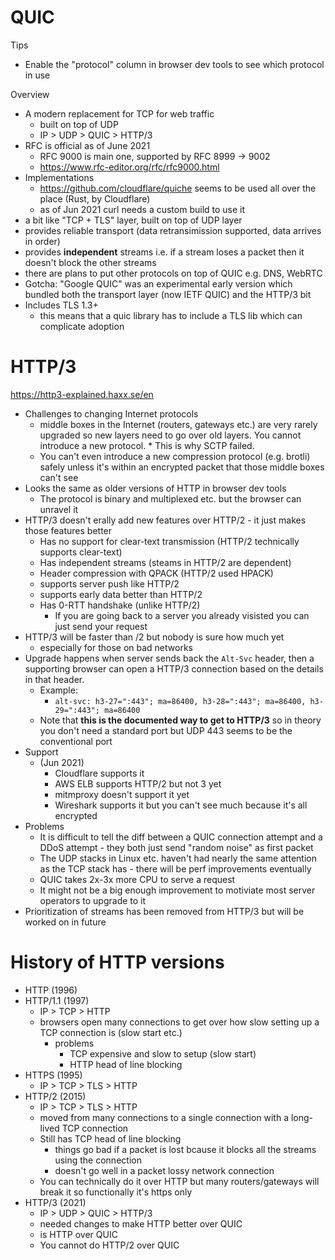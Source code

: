 # QUIC

Tips

- Enable the "protocol" column in browser dev tools to see which protocol in use

Overview

- A modern replacement for TCP for web traffic
    - built on top of UDP
    - IP > UDP > QUIC > HTTP/3
- RFC is official as of June 2021
    - RFC 9000 is main one, supported by RFC 8999 -> 9002
    - https://www.rfc-editor.org/rfc/rfc9000.html
- Implementations
    - https://github.com/cloudflare/quiche seems to be used all over the place
      (Rust, by Cloudflare)
    - as of Jun 2021 curl needs a custom build to use it
- a bit like "TCP + TLS" layer, built on top of UDP layer
- provides reliable transport (data retransimission supported, data arrives in
  order)
- provides **independent** streams i.e. if a stream loses a packet then it
  doesn't block the other streams
- there are plans to put other protocols on top of QUIC e.g. DNS, WebRTC
- Gotcha: "Google QUIC" was an experimental early version which bundled both the
  transport layer (now IETF QUIC) and the HTTP/3 bit
- Includes TLS 1.3+
    - this means that a quic library has to include a TLS lib which can
      complicate adoption

# HTTP/3

https://http3-explained.haxx.se/en

- Challenges to changing Internet protocols
    - middle boxes in the Internet (routers, gateways etc.) are very rarely
      upgraded so new layers need to go over old layers. You cannot introduce a
      new protocol. \* This is why SCTP failed.
    - You can't even introduce a new compression protocol (e.g. brotli) safely
      unless it's within an encrypted packet that those middle boxes can't see
- Looks the same as older versions of HTTP in browser dev tools
    - The protocol is binary and multiplexed etc. but the browser can unravel it
- HTTP/3 doesn't erally add new features over HTTP/2 - it just makes those
  features better
    - Has no support for clear-text transmission (HTTP/2 technically supports
      clear-text)
    - Has independent streams (steams in HTTP/2 are dependent)
    - Header compression with QPACK (HTTP/2 used HPACK)
    - supports server push like HTTP/2
    - supports early data better than HTTP/2
    - Has 0-RTT handshake (unlike HTTP/2)
        - If you are going back to a server you already visisted you can just
          send your request
- HTTP/3 will be faster than /2 but nobody is sure how much yet
    - especially for those on bad networks
- Upgrade happens when server sends back the `Alt-Svc` header, then a supporting
  browser can open a HTTP/3 connection based on the details in that header.
    - Example:
        - `alt-svc: h3-27=":443"; ma=86400, h3-28=":443"; ma=86400, h3-29=":443"; ma=86400`
    - Note that **this is the documented way to get to HTTP/3** so in theory you
      don't need a standard port but UDP 443 seems to be the conventional port
- Support
    - (Jun 2021)
        - Cloudflare supports it
        - AWS ELB supports HTTP/2 but not 3 yet
        - mitmproxy doesn't support it yet
        - Wireshark supports it but you can't see much because it's all
          encrypted
- Problems
    - It is difficult to tell the diff between a QUIC connection attempt and a
      DDoS attempt - they both just send "random noise" as first packet
    - The UDP stacks in Linux etc. haven't had nearly the same attention as the
      TCP stack has - there will be perf improvements eventually
    - QUIC takes 2x-3x more CPU to serve a request
    - It might not be a big enough improvement to motiviate most server
      operators to upgrade to it
- Prioritization of streams has been removed from HTTP/3 but will be worked on
  in future

# History of HTTP versions

- HTTP (1996)
- HTTP/1.1 (1997)
    - IP > TCP > HTTP
    - browsers open many connections to get over how slow setting up a TCP
      connection is (slow start etc.)
        - problems
            - TCP expensive and slow to setup (slow start)
            - HTTP head of line blocking
- HTTPS (1995)
    - IP > TCP > TLS > HTTP
- HTTP/2 (2015)
    - IP > TCP > TLS > HTTP
    - moved from many connections to a single connection with a long-lived TCP
      connection
    - Still has TCP head of line blocking
        - things go bad if a packet is lost bcause it blocks all the streams
          using the connection
        - doesn't go well in a packet lossy network connection
    - You can technically do it over HTTP but many routers/gateways will break
      it so functionally it's https only
- HTTP/3 (2021)
    - IP > UDP > QUIC > HTTP/3
    - needed changes to make HTTP better over QUIC
    - is HTTP over QUIC
    - You cannot do HTTP/2 over QUIC
